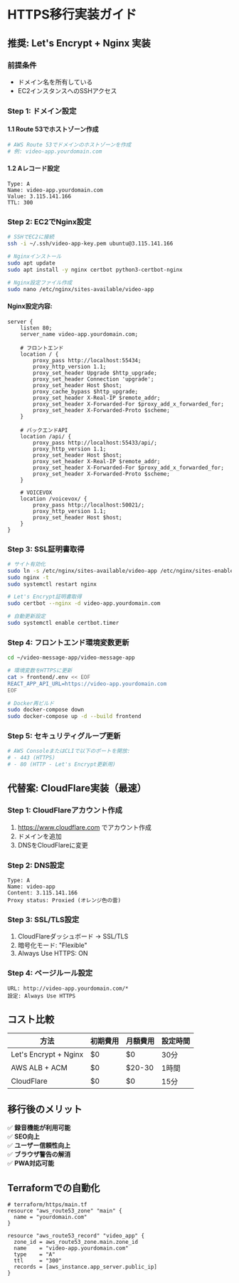 # HTTPS移行実装ガイド

## 推奨: Let's Encrypt + Nginx 実装

### 前提条件
- ドメイン名を所有している
- EC2インスタンスへのSSHアクセス

### Step 1: ドメイン設定

#### 1.1 Route 53でホストゾーン作成
```bash
# AWS Route 53でドメインのホストゾーンを作成
# 例: video-app.yourdomain.com
```

#### 1.2 Aレコード設定
```
Type: A
Name: video-app.yourdomain.com
Value: 3.115.141.166
TTL: 300
```

### Step 2: EC2でNginx設定

```bash
# SSHでEC2に接続
ssh -i ~/.ssh/video-app-key.pem ubuntu@3.115.141.166

# Nginxインストール
sudo apt update
sudo apt install -y nginx certbot python3-certbot-nginx

# Nginx設定ファイル作成
sudo nano /etc/nginx/sites-available/video-app
```

#### Nginx設定内容:
```nginx
server {
    listen 80;
    server_name video-app.yourdomain.com;

    # フロントエンド
    location / {
        proxy_pass http://localhost:55434;
        proxy_http_version 1.1;
        proxy_set_header Upgrade $http_upgrade;
        proxy_set_header Connection 'upgrade';
        proxy_set_header Host $host;
        proxy_cache_bypass $http_upgrade;
        proxy_set_header X-Real-IP $remote_addr;
        proxy_set_header X-Forwarded-For $proxy_add_x_forwarded_for;
        proxy_set_header X-Forwarded-Proto $scheme;
    }

    # バックエンドAPI
    location /api/ {
        proxy_pass http://localhost:55433/api/;
        proxy_http_version 1.1;
        proxy_set_header Host $host;
        proxy_set_header X-Real-IP $remote_addr;
        proxy_set_header X-Forwarded-For $proxy_add_x_forwarded_for;
        proxy_set_header X-Forwarded-Proto $scheme;
    }

    # VOICEVOX
    location /voicevox/ {
        proxy_pass http://localhost:50021/;
        proxy_http_version 1.1;
        proxy_set_header Host $host;
    }
}
```

### Step 3: SSL証明書取得

```bash
# サイト有効化
sudo ln -s /etc/nginx/sites-available/video-app /etc/nginx/sites-enabled/
sudo nginx -t
sudo systemctl restart nginx

# Let's Encrypt証明書取得
sudo certbot --nginx -d video-app.yourdomain.com

# 自動更新設定
sudo systemctl enable certbot.timer
```

### Step 4: フロントエンド環境変数更新

```bash
cd ~/video-message-app/video-message-app

# 環境変数をHTTPSに更新
cat > frontend/.env << EOF
REACT_APP_API_URL=https://video-app.yourdomain.com
EOF

# Docker再ビルド
sudo docker-compose down
sudo docker-compose up -d --build frontend
```

### Step 5: セキュリティグループ更新

```bash
# AWS ConsoleまたはCLIで以下のポートを開放:
# - 443 (HTTPS)
# - 80 (HTTP - Let's Encrypt更新用)
```

## 代替案: CloudFlare実装（最速）

### Step 1: CloudFlareアカウント作成
1. https://www.cloudflare.com でアカウント作成
2. ドメインを追加
3. DNSをCloudFlareに変更

### Step 2: DNS設定
```
Type: A
Name: video-app
Content: 3.115.141.166
Proxy status: Proxied (オレンジ色の雲)
```

### Step 3: SSL/TLS設定
1. CloudFlareダッシュボード → SSL/TLS
2. 暗号化モード: "Flexible"
3. Always Use HTTPS: ON

### Step 4: ページルール設定
```
URL: http://video-app.yourdomain.com/*
設定: Always Use HTTPS
```

## コスト比較

| 方法 | 初期費用 | 月額費用 | 設定時間 |
|------|---------|---------|----------|
| Let's Encrypt + Nginx | $0 | $0 | 30分 |
| AWS ALB + ACM | $0 | $20-30 | 1時間 |
| CloudFlare | $0 | $0 | 15分 |

## 移行後のメリット

✅ **録音機能が利用可能**  
✅ **SEO向上**  
✅ **ユーザー信頼性向上**  
✅ **ブラウザ警告の解消**  
✅ **PWA対応可能**

## Terraformでの自動化

```hcl
# terraform/https/main.tf
resource "aws_route53_zone" "main" {
  name = "yourdomain.com"
}

resource "aws_route53_record" "video_app" {
  zone_id = aws_route53_zone.main.zone_id
  name    = "video-app.yourdomain.com"
  type    = "A"
  ttl     = "300"
  records = [aws_instance.app_server.public_ip]
}
```